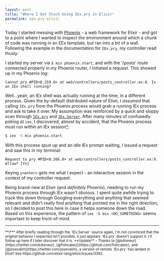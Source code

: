 ```yaml
---
layout: post
title: "Where I Got Stuck Using IEx.pry in Elixir"
permalink: iex-pry-elixir
---
```


Today I started messing with [Phoenix](https://github.com/phoenixframework/phoenix) - a web framework for Elixir - and got to a point where I wanted to inspect the environment around which a chunk of code was running in an EEx template, but ran into a bit of a wall. Following the example in the documentation for `IEx.pry`, my controller read thusly:<!--\-->

<script src="https://gist.github.com/jtrim/c696111c22b84a2d4800.js"></script>

I started my server via `$ mix phoenix.start`, and with the '/posts' route connected properly in my Phoenix router, I initiated a request. This showed up in my Phoenix log:

```text
Cannot pry #PID<0.259.0> at web/controllers/posts_controller.ex:8. Is an IEx shell running?
```

Well...yeah, an IEx shell was actually running at the time, in a different process. Given the by-default distributed nature of Elixir, I _assumed_ that calling `IEx.pry` from the Phoenix process would grab a running IEx process and ask to take it over. My assumption was reinforced by a quick and sloppy scan through [`IEx.pry`](https://github.com/elixir-lang/elixir/blob/v1.0.2/lib/iex/lib/iex.ex#L422) and [`IEx.Server`](https://github.com/elixir-lang/elixir/blob/v1.0.2/lib/iex/lib/iex/server.ex). After many minutes of confusedly poking at `iex`, I discovered, almost by accident, that the Phoenix process must run _within_ an IEx session[*](#footnote1):

```sh
$ iex -S mix phoenix.start
```

With this process spun up and an idle IEx prompt waiting, I issued a request and saw this in my terminal:

```text
Request to pry #PID<0.266.0> at web/controllers/posts_controller.ex:9. Allow? [Yn]
```

Keying `y<enter>` gets me what I expect - an interactive session in the context of my controller request.

Being brand-new at Elixir (and _definitely_ Phoenix), needing to run my Phoenix process through IEx wasn't obvious. I spent quite awhile trying to track this down through Googling everything and anything that seemed relevant and didn't really find anything that pointed me in the right direction, so I decided to post this here in case it helps someone down the road. Based on this experience, the pattern of `iex -S mix <DO_SOMETHING>` seems important to keep front-of-mind.

---

<small id="footnote1">
**\*** After briefly reading through the `IEx.Server` source again, I'm not convinced that the original behavior I expected isn't possible, it just appears `IEx.pry` doesn't support it. I'll follow up here if I later discover that it is.
</small>

<small id="footnote2">
**Update** - Thanks to [@kdisneur](https://twitter.com/kdisneur), [@fishcakez](https://github.com/fishcakez), and [@josevalim](https://twitter.com/josevalim), a version of remote `IEx.pry` has landed in Elixir! See https://github.com/elixir-lang/elixir/issues/3392.
</small>
